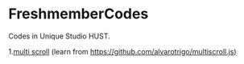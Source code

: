 # FreshmemberCodes
Codes in Unique Studio HUST.

1.[multi scroll](http://htmlpreview.github.io/?https://github.com/Raven1996/FreshmemberCodes/blob/master/2016.3.23.MultiScroll/index.html) (learn from https://github.com/alvarotrigo/multiscroll.js)